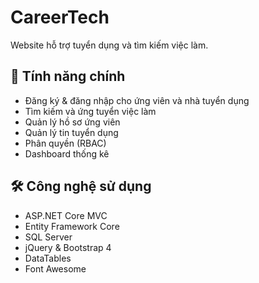 # CareerTech

Website hỗ trợ tuyển dụng và tìm kiếm việc làm.

## 🚀 Tính năng chính

- Đăng ký & đăng nhập cho ứng viên và nhà tuyển dụng
- Tìm kiếm và ứng tuyển việc làm
- Quản lý hồ sơ ứng viên
- Quản lý tin tuyển dụng
- Phân quyền (RBAC)
- Dashboard thống kê

## 🛠️ Công nghệ sử dụng

- ASP.NET Core MVC
- Entity Framework Core
- SQL Server
- jQuery & Bootstrap 4
- DataTables
- Font Awesome
